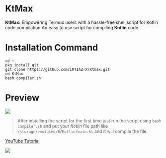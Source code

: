 # KtMax

**KtMax:** Empowering Termux users with a hassle-free shell script for Kotlin code compilation.An easy to use script for compiling **Kotlin** code.


# Installation Command

`cd ~`<br>
`pkg install git`<br>
`git clone https://github.com/IMTIAZ-X/Ktmax.git`<br>
`cd KtMax`<br>
`bash compiler.sh`

# Preview

<img src="https://i.ibb.co/Wsn30Vk/Screenshot-2023-11-17-18-19-36-38-84d3000e3f4017145260f7618db1d683.jpg">

>After installing the script for the first time just run the script using `bash compiler.sh` and put your *Kotlin* file path like `/storage/emulated/0/Kotlin/main.kt` and it will compile the file.


[YouTube Tutorial](https://youtu.be/Yh1iwORcRI0?si=aheY13HPLK2x-1kF)

<a href="https://t.me/IMTIAZDeveloper" target="_blank"><img src="https://img.shields.io/badge/Join Telegram Group-grey?style=for-the-badge&logo=telegram"></a>